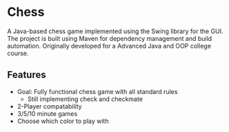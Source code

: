# Chess

A Java-based chess game implemented using the Swing library for the GUI. The project is built using Maven for dependency management and build automation. Originally developed for a Advanced Java and OOP college course. 

## Features

- Goal: Fully functional chess game with all standard rules
    - Still implementing check and checkmate
- 2-Player compatability
- 3/5/10 minute games
- Choose which color to play with

